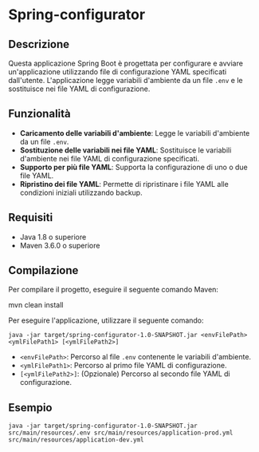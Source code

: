 # Spring-configurator

## Descrizione

Questa applicazione Spring Boot è progettata per configurare e avviare un'applicazione utilizzando file di configurazione YAML specificati dall'utente. L'applicazione legge variabili d'ambiente da un file `.env` e le sostituisce nei file YAML di configurazione.

## Funzionalità

- **Caricamento delle variabili d'ambiente**: Legge le variabili d'ambiente da un file `.env`.
- **Sostituzione delle variabili nei file YAML**: Sostituisce le variabili d'ambiente nei file YAML di configurazione specificati.
- **Supporto per più file YAML**: Supporta la configurazione di uno o due file YAML.
- **Ripristino dei file YAML**: Permette di ripristinare i file YAML alle condizioni iniziali utilizzando backup.

## Requisiti

- Java 1.8 o superiore
- Maven 3.6.0 o superiore

## Compilazione

Per compilare il progetto, eseguire il seguente comando Maven:

mvn clean install


Per eseguire l'applicazione, utilizzare il seguente comando:

````
java -jar target/spring-configurator-1.0-SNAPSHOT.jar <envFilePath> <ymlFilePath1> [<ymlFilePath2>]
````


- `<envFilePath>`: Percorso al file `.env` contenente le variabili d'ambiente.
- `<ymlFilePath1>`: Percorso al primo file YAML di configurazione.
- `[<ymlFilePath2>]`: (Opzionale) Percorso al secondo file YAML di configurazione.

## Esempio

````
java -jar target/spring-configurator-1.0-SNAPSHOT.jar src/main/resources/.env src/main/resources/application-prod.yml src/main/resources/application-dev.yml
`````
